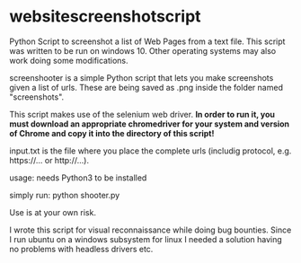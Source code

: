 # websitescreenshotscript
Python Script to screenshot a list of Web Pages from a text file. This script was written to be run on windows 10. Other operating systems may also work doing some modifications.

screenshooter is a simple Python script that lets you make screenshots given a list of urls. These are being saved as .png inside the folder named "screenshots".

This script makes use of the selenium web driver. <b>In order to run it, you must download an appropriate chromedriver for your system and version of Chrome and copy it into the directory of this script!</b>

input.txt is the file where you place the complete urls (includig protocol, e.g. https://... or http://...).

usage:
needs Python3 to be installed

simply run:
python shooter.py

Use is at your own risk.

I wrote this script for visual reconnaissance while doing bug bounties. Since I run ubuntu on a windows subsystem for linux I needed a solution having no problems with headless drivers etc.
